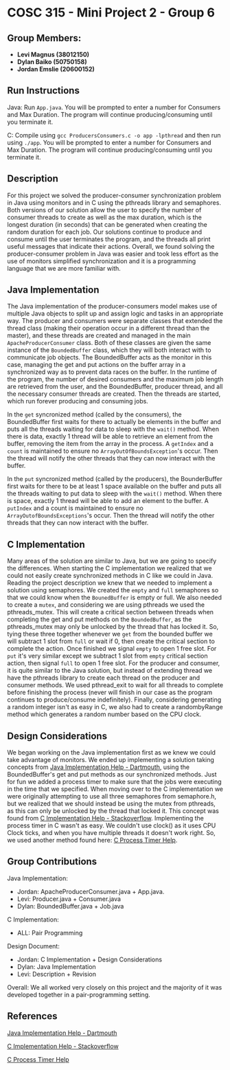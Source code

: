 # COSC 315 - Mini Project 2 - Group 6

## Group Members:

- **Levi Magnus (38012150)**
- **Dylan Baiko (50750158)**
- **Jordan Emslie (20600152)**

## Run Instructions

Java: Run `App.java`. You will be prompted to enter a number for Consumers and Max Duration. The program will continue producing/consuming until you terminate it.

C: Compile using `gcc ProducersConsumers.c -o app -lpthread` and then run using  `./app`. You will be prompted to enter a number for Consumers and Max Duration. The program will continue producing/consuming until you terminate it.

## Description

For this project we solved the producer-consumer synchronization problem in Java using monitors and in C using the pthreads library and semaphores. Both versions of our solution allow the user to specify the number of consumer threads to create as well as the max duration, which is the longest duration (in seconds) that can be generated when creating the random duration for each job. Our solutions continue to produce and consume until the user terminates the program, and the threads all print useful messages that indicate their actions. Overall, we found solving the producer-consumer problem in Java was easier and took less effort as the use of monitors simplified synchronization and it is a programming language that we are more familiar with.

## Java Implementation

The Java implementation of the producer-consumers model makes use of multiple Java objects to split up and assign logic and tasks in an appropriate way. The producer and consumers were separate classes that extended the thread class (making their operation occur in a different thread than the master), and these threads are created and managed in the main `ApacheProducerConsumer` class. Both of these classes are given the same instance of the `BoundedBuffer` class, which they will both interact with to communicate job objects. The BoundedBuffer acts as the monitor in this case, managing the get and put actions on the buffer array in a synchronized way as to prevent data races on the buffer. In the runtime of the program, the number of desired consumers and the maximum job length are retrieved from the user, and the BoundedBuffer, producer thread, and all the necessary consumer threads are created. Then the threads are started, which run forever producing and consuming jobs. 

In the `get` syncronized method (called by the consumers), the BoundedBuffer first waits for there to actually be elements in the buffer and puts all the threads waiting for data to sleep with the `wait()` method. When there is data, exactly 1 thread will be able to retrieve an element from the buffer, removing the item from the array in the process. A `getIndex` and a `count` is maintained to ensure no `ArrayOutOfBoundsException`'s occur. Then the thread will notify the other threads that they can now interact with the buffer.

In the `put` syncronized method (called by the producers), the BounderBuffer first waits for there to be at least 1 space available on the buffer and puts all the threads waiting to put data to sleep with the `wait()` method. When there is space, exactly 1 thread will be able to add an element to the buffer. A `putIndex` and a count is maintained to ensure no `ArrayOutofBoundsExceptions`'s occur. Then the thread will notify the other threads that they can now interact with the buffer.

## C Implementation

Many areas of the solution are similar to Java, but we are going to specify the differences. When starting the C implementation we realized that we could not easily create synchronized methods in C like we could in Java. Reading the project description we knew that we needed to implement a solution using semaphores. We created the `empty` and `full` semaphores so that we could know when the `BounedBuffer` is empty or full. We also needed to create a `mutex`, and considering we are using pthreads we used the pthreads_mutex. This will create a critical section between threads when completing the get and put methods on the `BoundedBuffer`, as the pthreads_mutex may only be unlocked by the thread that has locked it. So, tying these three together whenever we `get` from the bounded buffer we will subtract 1 slot from `full` or wait if 0, then create the critical section to complete the action. Once finished we signal `empty` to open 1 free slot. For `put` it's very similar except we subtract 1 slot from `empty` critical section action, then signal `full` to open 1 free slot. For the producer and consumer, it is quite similar to the Java solution, but instead of extending thread we have the pthreads library to create each thread on the producer and consumer methods. We used pthread_exit to wait for all threads to complete before finishing the process (never will finish in our case as the program continues to produce/consume indefinitely). Finally, considering generating a random integer isn't as easy in C, we also had to create a randombyRange method which generates a random number based on the CPU clock.

## Design Considerations

We began working on the Java implementation first as we knew we could take advantage of monitors. We ended up implementing a solution taking concepts from [Java Implementation Help - Dartmouth](https://www.cs.dartmouth.edu/~scot/cs10/lectures/27/27.html), using the BoundedBuffer's get and put methods as our synchronized methods. Just for fun we added a process timer to make sure that the jobs were executing in the time that we specified. When moving over to the C implementation we were originally attempting to use all three semaphores from semaphore.h, but we realized that we should instead be using the mutex from pthreads, as this can only be unlocked by the thread that locked it. This concept was found from [C Implementation Help - Stackoverflow](https://stackoverflow.com/a/19847934). Implementing the process timer in C wasn't as easy. We couldn't use clock() as it uses CPU Clock ticks, and when you have multiple threads it doesn't work right. So, we used another method found here: [C Process Timer Help](https://stackoverflow.com/a/41959179).

## Group Contributions

Java Implementation:

- Jordan: ApacheProducerConsumer.java + App.java.
- Levi: Producer.java + Consumer.java
- Dylan: BoundedBuffer.java + Job.java

C Implementation:

- ALL: Pair Programming

Design Document:

- Jordan: C Implementation + Design Considerations
- Dylan: Java Implementation
- Levi: Description + Revision

Overall:
We all worked very closely on this project and the majority of it was developed together in a pair-programming setting.

## References

[Java Implementation Help - Dartmouth](https://www.cs.dartmouth.edu/~scot/cs10/lectures/27/27.html)

[C Implementation Help - Stackoverflow](https://stackoverflow.com/a/19847934)

[C Process Timer Help](https://stackoverflow.com/a/41959179)
